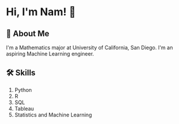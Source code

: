 
# Hi, I'm Nam! 👋


## 🚀 About Me
I'm a Mathematics major at University of California, San Diego. I'm an aspiring Machine Learning engineer.


## 🛠 Skills
1. Python
2. R
3. SQL
4. Tableau
5. Statistics and Machine Learning


